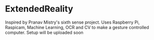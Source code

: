 # ExtendedReality
Inspired by Pranav Mistry's sixth sense project. Uses Raspberry Pi, Raspicam, Machine Learning, OCR and CV to make a gesture controlled computer.
Setup will be uploaded soon
